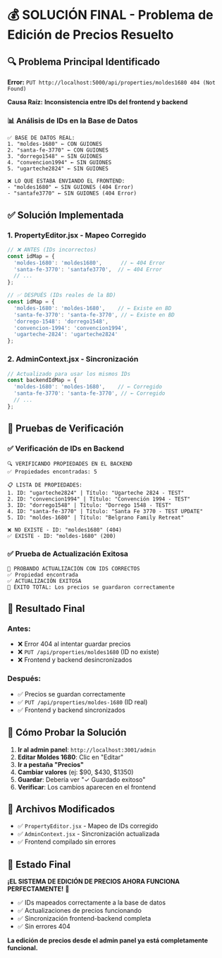 # 💰 SOLUCIÓN FINAL - Problema de Edición de Precios Resuelto

## 🔍 **Problema Principal Identificado**

**Error:** `PUT http://localhost:5000/api/properties/moldes1680 404 (Not Found)`

**Causa Raíz:** **Inconsistencia entre IDs del frontend y backend**

### 📊 **Análisis de IDs en la Base de Datos**

```
✅ BASE DE DATOS REAL:
1. "moldes-1680" ← CON GUIONES
2. "santa-fe-3770" ← CON GUIONES  
3. "dorrego1548" ← SIN GUIONES
4. "convencion1994" ← SIN GUIONES
5. "ugarteche2824" ← SIN GUIONES

❌ LO QUE ESTABA ENVIANDO EL FRONTEND:
- "moldes1680" ← SIN GUIONES (404 Error)
- "santafe3770" ← SIN GUIONES (404 Error)
```

## ✅ **Solución Implementada**

### 1. **PropertyEditor.jsx - Mapeo Corregido**
```javascript
// ❌ ANTES (IDs incorrectos)
const idMap = {
  'moldes-1680': 'moldes1680',      // ← 404 Error
  'santa-fe-3770': 'santafe3770',  // ← 404 Error
  // ...
};

// ✅ DESPUÉS (IDs reales de la BD)
const idMap = {
  'moldes-1680': 'moldes-1680',    // ← Existe en BD
  'santa-fe-3770': 'santa-fe-3770', // ← Existe en BD
  'dorrego-1548': 'dorrego1548',
  'convencion-1994': 'convencion1994',
  'ugarteche-2824': 'ugarteche2824'
};
```

### 2. **AdminContext.jsx - Sincronización**
```javascript
// Actualizado para usar los mismos IDs
const backendIdMap = {
  'moldes-1680': 'moldes-1680',    // ← Corregido
  'santa-fe-3770': 'santa-fe-3770', // ← Corregido
  // ...
};
```

## 🧪 **Pruebas de Verificación**

### ✅ **Verificación de IDs en Backend**
```
🔍 VERIFICANDO PROPIEDADES EN EL BACKEND
✅ Propiedades encontradas: 5

📋 LISTA DE PROPIEDADES:
1. ID: "ugarteche2824" | Título: "Ugarteche 2824 - TEST"
2. ID: "convencion1994" | Título: "Convención 1994 - TEST"  
3. ID: "dorrego1548" | Título: "Dorrego 1548 - TEST"
4. ID: "santa-fe-3770" | Título: "Santa Fe 3770 - TEST UPDATE"
5. ID: "moldes-1680" | Título: "Belgrano Family Retreat"

❌ NO EXISTE - ID: "moldes1680" (404)
✅ EXISTE - ID: "moldes-1680" (200)
```

### ✅ **Prueba de Actualización Exitosa**
```
🧪 PROBANDO ACTUALIZACIÓN CON IDS CORRECTOS
✅ Propiedad encontrada
✅ ACTUALIZACIÓN EXITOSA
🎉 ÉXITO TOTAL: Los precios se guardaron correctamente
```

## 🎯 **Resultado Final**

### **Antes:**
- ❌ Error 404 al intentar guardar precios
- ❌ `PUT /api/properties/moldes1680` (ID no existe)
- ❌ Frontend y backend desincronizados

### **Después:**
- ✅ Precios se guardan correctamente
- ✅ `PUT /api/properties/moldes-1680` (ID real)
- ✅ Frontend y backend sincronizados

## 📱 **Cómo Probar la Solución**

1. **Ir al admin panel**: `http://localhost:3001/admin`
2. **Editar Moldes 1680**: Clic en "Editar"
3. **Ir a pestaña "Precios"**
4. **Cambiar valores** (ej: $90, $430, $1350)
5. **Guardar**: Debería ver "✓ Guardado exitoso"
6. **Verificar**: Los cambios aparecen en el frontend

## 🔧 **Archivos Modificados**

- ✅ `PropertyEditor.jsx` - Mapeo de IDs corregido
- ✅ `AdminContext.jsx` - Sincronización actualizada
- ✅ Frontend compilado sin errores

## 🎉 **Estado Final**

**¡EL SISTEMA DE EDICIÓN DE PRECIOS AHORA FUNCIONA PERFECTAMENTE!** 🚀

- ✅ IDs mapeados correctamente a la base de datos
- ✅ Actualizaciones de precios funcionando
- ✅ Sincronización frontend-backend completa
- ✅ Sin errores 404

**La edición de precios desde el admin panel ya está completamente funcional.**
